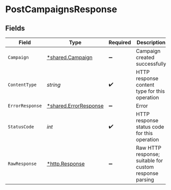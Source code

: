 # PostCampaignsResponse


## Fields

| Field                                                         | Type                                                          | Required                                                      | Description                                                   |
| ------------------------------------------------------------- | ------------------------------------------------------------- | ------------------------------------------------------------- | ------------------------------------------------------------- |
| `Campaign`                                                    | [*shared.Campaign](../../models/shared/campaign.md)           | :heavy_minus_sign:                                            | Campaign created successfully                                 |
| `ContentType`                                                 | *string*                                                      | :heavy_check_mark:                                            | HTTP response content type for this operation                 |
| `ErrorResponse`                                               | [*shared.ErrorResponse](../../models/shared/errorresponse.md) | :heavy_minus_sign:                                            | Error                                                         |
| `StatusCode`                                                  | *int*                                                         | :heavy_check_mark:                                            | HTTP response status code for this operation                  |
| `RawResponse`                                                 | [*http.Response](https://pkg.go.dev/net/http#Response)        | :heavy_minus_sign:                                            | Raw HTTP response; suitable for custom response parsing       |